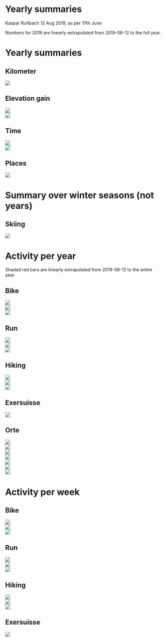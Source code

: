 Yearly summaries
================
Kaspar Rufibach
12 Aug 2019, as per 17th June

Numbers for 2019 are linearly extrapolated from 2019-08-12 to the full
year.

# Yearly summaries

## Kilometer

<img src="9_zsf_files/figure-gfm/unnamed-chunk-1-1.png" style="display: block; margin: auto;" />

## Elevation gain

<img src="9_zsf_files/figure-gfm/unnamed-chunk-2-1.png" style="display: block; margin: auto;" />

<img src="9_zsf_files/figure-gfm/unnamed-chunk-3-1.png" style="display: block; margin: auto;" />

## Time

<img src="9_zsf_files/figure-gfm/unnamed-chunk-4-1.png" style="display: block; margin: auto;" />

<img src="9_zsf_files/figure-gfm/unnamed-chunk-5-1.png" style="display: block; margin: auto;" />

## Places

<img src="9_zsf_files/figure-gfm/unnamed-chunk-6-1.png" style="display: block; margin: auto;" />

# Summary over winter seasons (not years)

## Skiing

<img src="9_zsf_files/figure-gfm/unnamed-chunk-7-1.png" style="display: block; margin: auto;" />

# Activity per year

Shaded red bars are linearly extrapolated from 2019-08-12 to the entire
year.

## Bike

<img src="9_zsf_files/figure-gfm/unnamed-chunk-8-1.png" style="display: block; margin: auto;" /><img src="9_zsf_files/figure-gfm/unnamed-chunk-8-2.png" style="display: block; margin: auto;" /><img src="9_zsf_files/figure-gfm/unnamed-chunk-8-3.png" style="display: block; margin: auto;" />

## Run

<img src="9_zsf_files/figure-gfm/unnamed-chunk-9-1.png" style="display: block; margin: auto;" /><img src="9_zsf_files/figure-gfm/unnamed-chunk-9-2.png" style="display: block; margin: auto;" /><img src="9_zsf_files/figure-gfm/unnamed-chunk-9-3.png" style="display: block; margin: auto;" />

## Hiking

<img src="9_zsf_files/figure-gfm/unnamed-chunk-10-1.png" style="display: block; margin: auto;" /><img src="9_zsf_files/figure-gfm/unnamed-chunk-10-2.png" style="display: block; margin: auto;" /><img src="9_zsf_files/figure-gfm/unnamed-chunk-10-3.png" style="display: block; margin: auto;" />

## Exersuisse

<img src="9_zsf_files/figure-gfm/unnamed-chunk-11-1.png" style="display: block; margin: auto;" />

## Orte

<img src="9_zsf_files/figure-gfm/unnamed-chunk-12-1.png" style="display: block; margin: auto;" /><img src="9_zsf_files/figure-gfm/unnamed-chunk-12-2.png" style="display: block; margin: auto;" /><img src="9_zsf_files/figure-gfm/unnamed-chunk-12-3.png" style="display: block; margin: auto;" /><img src="9_zsf_files/figure-gfm/unnamed-chunk-12-4.png" style="display: block; margin: auto;" /><img src="9_zsf_files/figure-gfm/unnamed-chunk-12-5.png" style="display: block; margin: auto;" /><img src="9_zsf_files/figure-gfm/unnamed-chunk-12-6.png" style="display: block; margin: auto;" /><img src="9_zsf_files/figure-gfm/unnamed-chunk-12-7.png" style="display: block; margin: auto;" />

# Activity per week

## Bike

<img src="9_zsf_files/figure-gfm/unnamed-chunk-13-1.png" style="display: block; margin: auto;" /><img src="9_zsf_files/figure-gfm/unnamed-chunk-13-2.png" style="display: block; margin: auto;" /><img src="9_zsf_files/figure-gfm/unnamed-chunk-13-3.png" style="display: block; margin: auto;" />

## Run

<img src="9_zsf_files/figure-gfm/unnamed-chunk-14-1.png" style="display: block; margin: auto;" /><img src="9_zsf_files/figure-gfm/unnamed-chunk-14-2.png" style="display: block; margin: auto;" /><img src="9_zsf_files/figure-gfm/unnamed-chunk-14-3.png" style="display: block; margin: auto;" />

## Hiking

<img src="9_zsf_files/figure-gfm/unnamed-chunk-15-1.png" style="display: block; margin: auto;" /><img src="9_zsf_files/figure-gfm/unnamed-chunk-15-2.png" style="display: block; margin: auto;" /><img src="9_zsf_files/figure-gfm/unnamed-chunk-15-3.png" style="display: block; margin: auto;" />

## Exersuisse

<img src="9_zsf_files/figure-gfm/unnamed-chunk-16-1.png" style="display: block; margin: auto;" />
